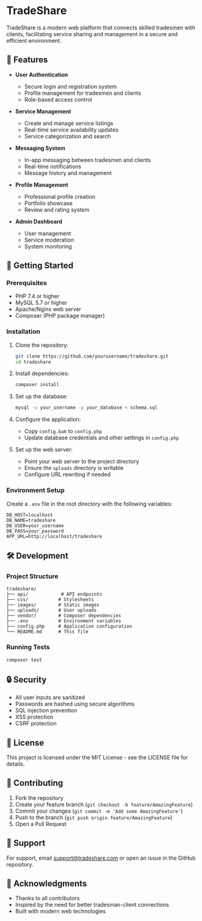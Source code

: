 # TradeShare

TradeShare is a modern web platform that connects skilled tradesmen with clients, facilitating service sharing and management in a secure and efficient environment.

## 🌟 Features

- **User Authentication**
  - Secure login and registration system
  - Profile management for tradesmen and clients
  - Role-based access control

- **Service Management**
  - Create and manage service listings
  - Real-time service availability updates
  - Service categorization and search

- **Messaging System**
  - In-app messaging between tradesmen and clients
  - Real-time notifications
  - Message history and management

- **Profile Management**
  - Professional profile creation
  - Portfolio showcase
  - Review and rating system

- **Admin Dashboard**
  - User management
  - Service moderation
  - System monitoring

## 🚀 Getting Started

### Prerequisites

- PHP 7.4 or higher
- MySQL 5.7 or higher
- Apache/Nginx web server
- Composer (PHP package manager)

### Installation

1. Clone the repository:
   ```bash
   git clone https://github.com/yourusername/tradeshare.git
   cd tradeshare
   ```

2. Install dependencies:
   ```bash
   composer install
   ```

3. Set up the database:
   ```bash
   mysql -u your_username -p your_database < schema.sql
   ```

4. Configure the application:
   - Copy `config.bak` to `config.php`
   - Update database credentials and other settings in `config.php`

5. Set up the web server:
   - Point your web server to the project directory
   - Ensure the `uploads` directory is writable
   - Configure URL rewriting if needed

### Environment Setup

Create a `.env` file in the root directory with the following variables:
```env
DB_HOST=localhost
DB_NAME=tradeshare
DB_USER=your_username
DB_PASS=your_password
APP_URL=http://localhost/tradeshare
```

## 🛠️ Development

### Project Structure
```
tradeshare/
├── api/            # API endpoints
├── css/           # Stylesheets
├── images/        # Static images
├── uploads/       # User uploads
├── vendor/        # Composer dependencies
├── .env           # Environment variables
├── config.php     # Application configuration
└── README.md      # This file
```

### Running Tests
```bash
composer test
```

## 🔒 Security

- All user inputs are sanitized
- Passwords are hashed using secure algorithms
- SQL injection prevention
- XSS protection
- CSRF protection

## 📝 License

This project is licensed under the MIT License - see the LICENSE file for details.

## 🤝 Contributing

1. Fork the repository
2. Create your feature branch (`git checkout -b feature/AmazingFeature`)
3. Commit your changes (`git commit -m 'Add some AmazingFeature'`)
4. Push to the branch (`git push origin feature/AmazingFeature`)
5. Open a Pull Request

## 📧 Support

For support, email support@tradeshare.com or open an issue in the GitHub repository.

## 🙏 Acknowledgments

- Thanks to all contributors
- Inspired by the need for better tradesman-client connections
- Built with modern web technologies 